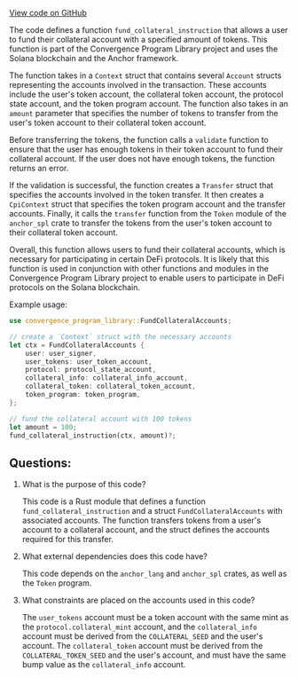 [View code on GitHub](https://github.com/convergence-rfq/convergence-program-library/rfq/program/src/instructions/collateral/fund_collateral.rs)

The code defines a function `fund_collateral_instruction` that allows a user to fund their collateral account with a specified amount of tokens. This function is part of the Convergence Program Library project and uses the Solana blockchain and the Anchor framework.

The function takes in a `Context` struct that contains several `Account` structs representing the accounts involved in the transaction. These accounts include the user's token account, the collateral token account, the protocol state account, and the token program account. The function also takes in an `amount` parameter that specifies the number of tokens to transfer from the user's token account to their collateral token account.

Before transferring the tokens, the function calls a `validate` function to ensure that the user has enough tokens in their token account to fund their collateral account. If the user does not have enough tokens, the function returns an error.

If the validation is successful, the function creates a `Transfer` struct that specifies the accounts involved in the token transfer. It then creates a `CpiContext` struct that specifies the token program account and the transfer accounts. Finally, it calls the `transfer` function from the `Token` module of the `anchor_spl` crate to transfer the tokens from the user's token account to their collateral token account.

Overall, this function allows users to fund their collateral accounts, which is necessary for participating in certain DeFi protocols. It is likely that this function is used in conjunction with other functions and modules in the Convergence Program Library project to enable users to participate in DeFi protocols on the Solana blockchain. 

Example usage:

```rust
use convergence_program_library::FundCollateralAccounts;

// create a `Context` struct with the necessary accounts
let ctx = FundCollateralAccounts {
    user: user_signer,
    user_tokens: user_token_account,
    protocol: protocol_state_account,
    collateral_info: collateral_info_account,
    collateral_token: collateral_token_account,
    token_program: token_program,
};

// fund the collateral account with 100 tokens
let amount = 100;
fund_collateral_instruction(ctx, amount)?;
```
## Questions: 
 1. What is the purpose of this code?
    
    This code is a Rust module that defines a function `fund_collateral_instruction` and a struct `FundCollateralAccounts` with associated accounts. The function transfers tokens from a user's account to a collateral account, and the struct defines the accounts required for this transfer.

2. What external dependencies does this code have?
    
    This code depends on the `anchor_lang` and `anchor_spl` crates, as well as the `Token` program.

3. What constraints are placed on the accounts used in this code?
    
    The `user_tokens` account must be a token account with the same mint as the `protocol.collateral_mint` account, and the `collateral_info` account must be derived from the `COLLATERAL_SEED` and the user's account. The `collateral_token` account must be derived from the `COLLATERAL_TOKEN_SEED` and the user's account, and must have the same bump value as the `collateral_info` account.